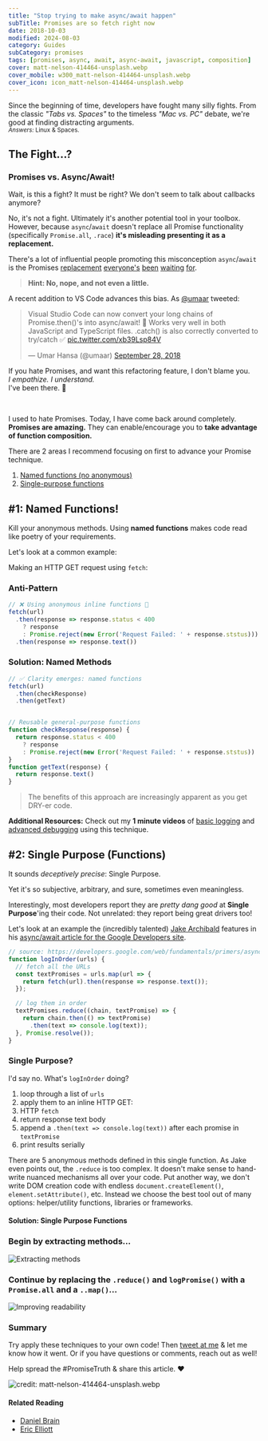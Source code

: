 ```yaml
---
title: "Stop trying to make async/await happen"
subTitle: Promises are so fetch right now
date: 2018-10-03
modified: 2024-08-03
category: Guides
subCategory: promises
tags: [promises, async, await, async-await, javascript, composition]
cover: matt-nelson-414464-unsplash.webp
cover_mobile: w300_matt-nelson-414464-unsplash.webp
cover_icon: icon_matt-nelson-414464-unsplash.webp
---
```


Since the beginning of time, developers have fought many silly fights. From the classic _"Tabs vs. Spaces"_ to the timeless _"Mac vs. PC"_ debate, we're good at finding distracting arguments.
<br />
<small>_Answers:_ Linux & Spaces.</small>

<!-- We're going to look at 2 rules to improve your life with Promises. -->

## The Fight...?

### Promises vs. Async/Await!

Wait, is this a fight? It must be right? We don't seem to talk about callbacks anymore?

No, it's not a fight. Ultimately it's another potential tool in your toolbox. However, because `async`/`await` doesn't replace all Promise functionality (specifically `Promise.all`, `.race`) **it's misleading presenting it as a replacement.**

There's a lot of influential people promoting this misconception `async`/`await` is the Promises [replacement](https://developers.google.com/web/fundamentals/primers/async-functions) [everyone's](https://hackernoon.com/6-reasons-why-javascripts-async-await-blows-promises-away-tutorial-c7ec10518dd9) [been](https://twitter.com/umaar/status/1045655069478334464) [waiting](http://2ality.com/2017/08/promise-try.html#why-not-just-use-async-functions) [for](https://dzone.com/articles/javascript-promises-and-why-asyncawait-wins-the-ba).

> **Hint: No, nope, and not even a little.**


A recent addition to VS Code advances this bias. As [@umaar](https://twitter.com/umaar) tweeted:

<blockquote class="twitter-tweet" data-lang="en"><p lang="en" dir="ltr">Visual Studio Code can now convert your long chains of Promise.then()&#39;s into async/await! 🎊 Works very well in both JavaScript and TypeScript files. .catch() is also correctly converted to try/catch ✅ <a href="https://t.co/xb39Lsp84V">pic.twitter.com/xb39Lsp84V</a></p>&mdash; Umar Hansa (@umaar) <a href="https://twitter.com/umaar/status/1045655069478334464?ref_src=twsrc%5Etfw">September 28, 2018</a></blockquote>

<!-- Sure, it's an impressive addition to an already amazing list of features. -->

If you hate Promises, and want this refactoring feature, I don't blame you.
<br />
_I empathize. I understand._
<br />
I've been there. 🤗

<br />

I used to hate Promises. Today, I have come back around completely. **Promises are amazing.** They can enable/encourage you to **take advantage of function composition.**

There are 2 areas I recommend focusing on first to advance your Promise technique.

1. [Named functions (no anonymous)](#rule-1)
1. [Single-purpose functions](#rule-2)

<h2 id="rule-1">#1: Named Functions!</h2>

Kill your anonymous methods. Using **named functions** makes code read like poetry of your requirements.

Let's look at a common example:

Making an HTTP GET request using `fetch`:

<!-- the fetch specification states [HTTP status codes](https://http.cat/) over 400 or 500 **do not automatically trigger an error.** The default in many AJAX libraries (jQuery, axios). -->

<!-- Before we see the solution, look over a common "recommended" implementation: -->

### Anti-Pattern

```js
// ❌ Using anonymous inline functions 💩
fetch(url)
  .then(response => response.status < 400
    ? response
    : Promise.reject(new Error('Request Failed: ' + response.ststus)))
  .then(response => response.text())
```

### Solution: Named Methods

```js
// ✅ Clarity emerges: named functions
fetch(url)
  .then(checkResponse)
  .then(getText)


// Reusable general-purpose functions
function checkResponse(response) {
  return response.status < 400
    ? response
    : Promise.reject(new Error('Request Failed: ' + response.ststus))
}
function getText(response) {
  return response.text()
}
```

> The benefits of this approach are increasingly apparent as you get DRY-er code.

**Additional Resources:** Check out my **1 minute videos** of [basic logging](https://www.youtube.com/xR_MZE1SIkk) and [advanced debugging](https://www.youtube.com/P_tghqWj72M) using this technique.

<h2 id="rule-2">#2: Single Purpose (Functions)</h2>

It sounds _deceptively precise_: Single Purpose.

Yet it's so subjective, arbitrary, and sure, sometimes even meaningless.

<!-- Instead of arguing if a given function is sufficiently focused.

I came up with a rough measure for this: `Purpose Cost`. The higher the score, more likely it's doing too much.

```js
// 1 point: the return & ternary are effectively a one-liner
function checkResponse(response) {
  return response.status < 400
    ? response
    : Promise.reject(new Error('Request Failed: ' + response.ststus))
}
// 1 point: the return & expression are also effectively a one-liner
function getText(response) {
  return response.text()
}
```

Given a function's code, add 1 point for every line containing any of: `if`, `return`, ternary, `for`, `const`, `let`, `var`, `switch`, `while`, `[].map/filter/reduce/etc`. Add 1 point for each instruction (ignore extra lines from whitespace). A number of chained expressions or methods only count for 1 point.

Whew, that was a bit of jargon.
 -->

Interestingly, most developers report they are _pretty dang good_ at **Single Purpose**'ing their code. Not unrelated: they report being great drivers too!

<!-- This **isn't a unique issue with Promises**, array methods and all other HoF-based (Higher Order Function) APIs have the same ergonomics. -->

Let's look at an example the (incredibly talented) [Jake Archibald](https://twitter.com/jaffathecake) features in his [async/await article for the Google Developers site](https://developers.google.com/web/fundamentals/primers/async-functions).

<!--
Let's look at one of the so called "❌ Not recommended" Promise examples. (The description is "say we wanted to fetch a series URLs and log them as soon as possible, in the correct order.") -->

```js
// source: https://developers.google.com/web/fundamentals/primers/async-functions
function logInOrder(urls) {
  // fetch all the URLs
  const textPromises = urls.map(url => {
    return fetch(url).then(response => response.text());
  });

  // log them in order
  textPromises.reduce((chain, textPromise) => {
    return chain.then(() => textPromise)
      .then(text => console.log(text));
  }, Promise.resolve());
}
```

### Single Purpose?

I'd say no. What's `logInOrder` doing?

1. loop through a list of `urls`
1. apply them to an inline HTTP GET:
  1. HTTP `fetch`
  1. return response text body
1. append a `.then(text => console.log(text))` after each promise in `textPromise`
  1. print results serially

There are 5 anonymous methods defined in this single function. As Jake even points out, the `.reduce` is too complex. It doesn't make sense to hand-write nuanced mechanisms all over your code. Put another way, we don't write DOM creation code with endless `document.createElement()`, `element.setAttribute()`, etc. Instead we choose the best tool out of many options: helper/utility functions, libraries or frameworks.

<!-- We need to isolate each 'step' that's going on: there's an HTTP request, a transform for a list of URLs into a list of results. Also a `console.log` is needed. -->

<!-- > 🤔 Why do `Promises` cause developers to abandon practices we use elsewhere? -->

<!-- **Note:** If the intention was to _initiate requests_ in a sequence, instead of merely printing the results out in order, this code doesn't actually do that. We'll refactor accordingly. -->



#### Solution: Single Purpose Functions

### Begin by **extracting methods**...

![](async-refactor-google-extract-methods-resized-75.gif "Extracting methods")

### Continue by replacing the `.reduce()` and `logPromise()` with a `Promise.all` and a `..map()`...

![](async-refactor-google-chain-methods-resized-75.gif "Improving readability")


### Summary

Try apply these techniques to your own code! Then [tweet at me](https://twitter.com/justsml) & let me know how it went. Or if you have questions or comments, reach out as well!

Help spread the #PromiseTruth & share this article. ❤️

![credit: matt-nelson-414464-unsplash.webp](matt-nelson-414464-unsplash.webp)

#### Related Reading

* [Daniel Brain](https://medium.com/@bluepnume/even-with-async-await-you-probably-still-need-promises-9b259854c161)
* [Eric Elliott](https://twitter.com/_ericelliott?lang=en)
